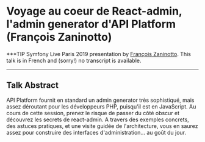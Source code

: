 # Voyage au coeur de React-admin, l'admin generator d'API Platform (François Zaninotto)

***TIP
Symfony Live Paris 2019 presentation by [François Zaninotto](https://connect.symfony.com/api/alternates/af4beeda-2dc8-4981-88a1-373de50ab1fb).
This talk is in French and (sorry!) no transcript is available.
***

## Talk Abstract

API Platform fournit en standard un admin generator très sophistiqué, mais assez déroutant pour les développeurs PHP, puisqu'il est en JavaScript.
Au cours de cette session, prenez le risque de passer du côté obscur et découvrez les secrets de react-admin.
A travers des exemples concrets, des astuces pratiques, et une visite guidée de l'architecture, vous en saurez assez pour construire des interfaces d'administration... au goût du jour.

